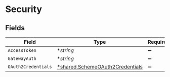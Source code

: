 # Security


## Fields

| Field                                                                                    | Type                                                                                     | Required                                                                                 | Description                                                                              |
| ---------------------------------------------------------------------------------------- | ---------------------------------------------------------------------------------------- | ---------------------------------------------------------------------------------------- | ---------------------------------------------------------------------------------------- |
| `AccessToken`                                                                            | **string*                                                                                | :heavy_minus_sign:                                                                       | N/A                                                                                      |
| `GatewayAuth`                                                                            | **string*                                                                                | :heavy_minus_sign:                                                                       | N/A                                                                                      |
| `OAuth2Credentials`                                                                      | [*shared.SchemeOAuth2Credentials](../../../pkg/models/shared/schemeoauth2credentials.md) | :heavy_minus_sign:                                                                       | N/A                                                                                      |